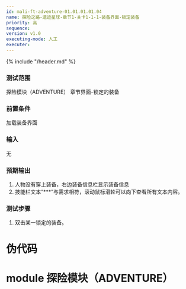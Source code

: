 ```yaml
---
id: mali-ft-adventure-01.01.01.01.04
name: 探险之路-遗迹星球-章节1-关卡1-1-1-装备界面-锁定装备
priority: 高
sequence: 
version: v1.0
executing-mode: 人工
executer: 
---
```


{% include "/header.md" %}

### 测试范围
  探险模块（ADVENTURE） 章节界面-锁定的装备
### 前置条件
  加载装备界面
### 输入
  无
### 预期输出
  1. 人物没有穿上装备，右边装备信息栏显示装备信息
  2. 技能栏文本“***”与需求相符，滚动鼠标滑轮可以向下查看所有文本内容。
### 测试步骤
  1. 双击某一锁定的装备。



# 伪代码

# module 探险模块（ADVENTURE）

